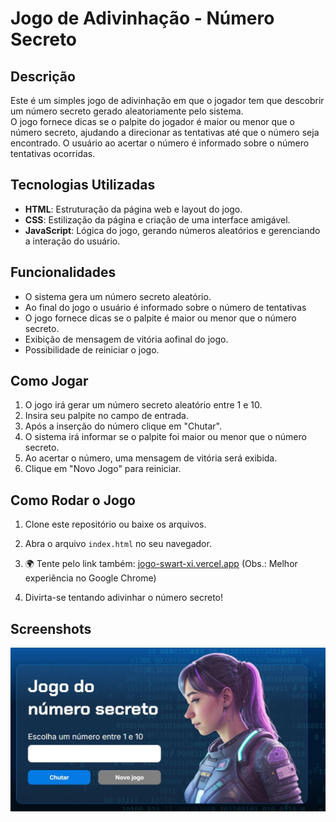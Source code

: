 # Jogo de Adivinhação - Número Secreto

## Descrição

Este é um simples jogo de adivinhação em que o jogador tem que descobrir um número secreto gerado aleatoriamente pelo sistema.  
O jogo fornece dicas se o palpite do jogador é maior ou menor que o número secreto, ajudando a direcionar as tentativas até que o número seja encontrado.
O usuário ao acertar o número é informado sobre o número tentativas ocorridas.

## Tecnologias Utilizadas

- **HTML**: Estruturação da página web e layout do jogo.
- **CSS**: Estilização da página e criação de uma interface amigável.
- **JavaScript**: Lógica do jogo, gerando números aleatórios e gerenciando a interação do usuário.

## Funcionalidades

- O sistema gera um número secreto aleatório.
- Ao final do jogo o usuário é informado sobre o número de tentativas
- O jogo fornece dicas se o palpite é maior ou menor que o número secreto.
- Exibição de mensagem de vitória aofinal do jogo.
- Possibilidade de reiniciar o jogo.

## Como Jogar

1. O jogo irá gerar um número secreto aleatório entre 1 e 10.
2. Insira seu palpite no campo de entrada.
3. Após a inserção do número clique em "Chutar".
4. O sistema irá informar se o palpite foi maior ou menor que o número secreto.
5. Ao acertar o número, uma mensagem de vitória será exibida.
6. Clique em "Novo Jogo" para reiniciar.

## Como Rodar o Jogo

1. Clone este repositório ou baixe os arquivos.
2. Abra o arquivo `index.html` no seu navegador.
3. 🌍 Tente pelo link também: [jogo-swart-xi.vercel.app](https://jogo-swart-xi.vercel.app/ "Jodo Número Secreto")  (Obs.: Melhor experiência no Google Chrome)

4. Divirta-se tentando adivinhar o número secreto!

## Screenshots

<img src="img/Screenshot game.JPG" alt="Jogo do número secreto">



